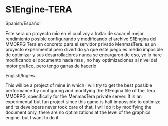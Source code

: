 # S1Engine-TERA

Spanish/Español

Este sera un proyecto mio en el cual voy a tratar de sacar el mejor rendimiento posible configurando y modificando el archivo S1Engina del MMORPG Tera en concreto para el servidor privado MenmasTera.
es un proyecto experimental pero divertido ya que este juego es medio imposible de optimizar y sus desarrolladores nunca se encargaron de eso, yo lo hare modificando el documento nada mas , no hay optimizaciones al nivel del motor grafico. 
pero tengo ganas de hacerlo


English/Ingles

This will be a project of mine in which I will try to get the best possible performance by configuring and modifying the S1Engina file of the Tera MMORPG, specifically for the MenmasTera private server.
It is an experimental but fun project since this game is half impossible to optimize and its developers never took care of that, I will do it by modifying the document only, there are no optimizations at the level of the graphics engine.
but I want to do it.
